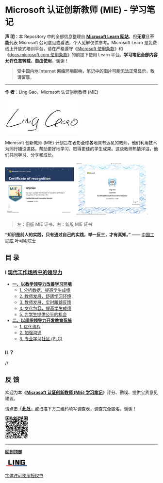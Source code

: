 # Microsoft 认证创新教师 (MIE) - 学习笔记

**声 明**：本 Repository 中的全部信息整理自 [**Microsoft Learn 网站**](https://docs.microsoft.com/zh-cn/learn/)，但**无意**且**不能**代表 Microsoft 公司意见或看法，个人见解仅供参考。Microsoft Learn 是免费线上开放式培训平台，请在严格遵守《[Microsoft 使用条款](https://www.microsoft.com/zh-cn/legal/terms-of-use)》和《[docs.microsoft.com 使用条款](https://docs.microsoft.com/zh-cn/legal/termsofuse)》的前提下使用 Learn 平台。**学习笔记全部内容允许任意转载、自由使用**。谢谢！

>   **受中国内地 Internet 网络环境影响，笔记中的图片可能无法正常显示，敬请留意**。

----

**作 者**：Ling Gao，Microsoft 认证创新教师 (MIE)

![LING](https://github.com/Lingggao/Lingggao/blob/master/2.png?raw=true)

Microsoft 创新教师 (MIE) 计划旨在表彰全球各地具有远见的教师，他们利用技术为同行铺设道路，帮助更好地学习、取得更佳的学生成果。这些教师热情洋溢，他们共同学习、分享和成长。

<img src="https://github.com/Lingggao/MIE/blob/main/Pictures/MIE_1.png?raw=true" width = "45%" /><img src="https://github.com/Lingggao/MIE/blob/main/Pictures/MIE_2.png?raw=true" width = "50%" />

>   左：旧版 MIE 证书、右：新版 MIE 证书

**“知识是前人的实践，只有通过自己的实践，举一反三，才有真知。”** —— [中国工程院](https://www.cae.cn/cae/html/main/colys/12146941.html) 叶可明院士

## 目 录

### Ⅰ [**现代工作场所中的领导力**](https://github.com/Lingggao/MIE/blob/main/1_Litmw.md#%E7%8E%B0%E4%BB%A3%E5%B7%A5%E4%BD%9C%E5%9C%BA%E6%89%80%E4%B8%AD%E7%9A%84%E9%A2%86%E5%AF%BC%E5%8A%9B)  
- [**一、以教学领导力改善学习环境**](https://github.com/Lingggao/MIE/blob/main/1_Litmw.md#%E4%B8%80%E4%BB%A5%E6%95%99%E5%AD%A6%E9%A2%86%E5%AF%BC%E5%8A%9B%E6%94%B9%E5%96%84%E5%AD%A6%E4%B9%A0%E7%8E%AF%E5%A2%83)  
    - [1. 分析数据，提高学生成绩](https://github.com/Lingggao/MIE/blob/main/1_Litmw.md#1-%E5%88%86%E6%9E%90%E6%95%B0%E6%8D%AE%E6%8F%90%E9%AB%98%E5%AD%A6%E7%94%9F%E6%88%90%E7%BB%A9)  
    - [2. 教师发展，舒适学习环境](https://github.com/Lingggao/MIE/blob/main/1_Litmw.md#2-%E6%95%99%E5%B8%88%E5%8F%91%E5%B1%95%E8%88%92%E9%80%82%E5%AD%A6%E4%B9%A0%E7%8E%AF%E5%A2%83)  
    - [3. 教师发展，实时跟踪反馈](https://github.com/Lingggao/MIE/blob/main/1_Litmw.md#3-%E6%95%99%E5%B8%88%E5%8F%91%E5%B1%95%E5%AE%9E%E6%97%B6%E8%B7%9F%E8%B8%AA%E5%8F%8D%E9%A6%88)  
    - [4. 文化包容，提高学生成绩](https://github.com/Lingggao/MIE/blob/main/1_Litmw.md#4-%E6%96%87%E5%8C%96%E5%8C%85%E5%AE%B9%E6%8F%90%E9%AB%98%E5%AD%A6%E7%94%9F%E6%88%90%E7%BB%A9)  
    - [5. 为学生提供公平的机会](https://github.com/Lingggao/MIE/blob/main/1_Litmw.md#5-%E4%B8%BA%E5%AD%A6%E7%94%9F%E6%8F%90%E4%BE%9B%E5%85%AC%E5%B9%B3%E7%9A%84%E6%9C%BA%E4%BC%9A)  
- [**二、以组织领导力开发教育系统**](https://github.com/Lingggao/MIE/blob/main/1_Litmw.md#%E4%BA%8C%E4%BB%A5%E7%BB%84%E7%BB%87%E9%A2%86%E5%AF%BC%E5%8A%9B%E5%BC%80%E5%8F%91%E6%95%99%E8%82%B2%E7%B3%BB%E7%BB%9F)  
    - [1. 优化流程](https://github.com/Lingggao/MIE/blob/main/1_Litmw.md#1-%E4%BC%98%E5%8C%96%E6%B5%81%E7%A8%8B)  
    - [2. 加强沟通](https://github.com/Lingggao/MIE/blob/main/1_Litmw.md#2-%E5%8A%A0%E5%BC%BA%E6%B2%9F%E9%80%9A)  
    - [3. 专业学习社区 (PLC)](https://github.com/Lingggao/MIE/blob/main/1_Litmw.md#3-%E4%B8%93%E4%B8%9A%E5%AD%A6%E4%B9%A0%E7%A4%BE%E5%8C%BA-plc)  


### Ⅱ ？

//


## 反 馈

欢迎为本《**[Microsoft 认证创新教师 (MIE) 学习笔记](https://github.com/Lingggao/MIE#microsoft-%E8%AE%A4%E8%AF%81%E5%88%9B%E6%96%B0%E6%95%99%E5%B8%88-mie---%E5%AD%A6%E4%B9%A0%E7%AC%94%E8%AE%B0)**》评分、勘误、提供宝贵意见建议。

请点击[「**此处**」](https://forms.office.com/Pages/ResponsePage.aspx?id=DQSIkWdsW0yxEjajBLZtrQAAAAAAAAAAAAO__Q3sH7RUREw1MVRBNUtFVFNTSEk4TkVYSThSN05ERi4u)或扫描下方二维码填写调查表，调查完全匿名。谢谢！

<img src="https://github.com/Lingggao/MIE/blob/main/Pictures/survey.png?raw=true" width = "15%" />


----

[**回到顶部**](https://github.com/Lingggao/MIE#microsoft-%E8%AE%A4%E8%AF%81%E5%88%9B%E6%96%B0%E6%95%99%E5%B8%88-mie---%E5%AD%A6%E4%B9%A0%E7%AC%94%E8%AE%B0)

<img src="https://github.com/Lingggao/MIE/blob/main/Pictures/LING.png?raw=true" width = "15%" />

[字体许可使用授权书](https://github.com/Lingggao/MIE/blob/main/%E5%AD%97%E4%BD%93%E8%AE%B8%E5%8F%AF%E4%BD%BF%E7%94%A8%E6%8E%88%E6%9D%83%E4%B9%A6.md#%E5%AD%97%E4%BD%93%E8%AE%B8%E5%8F%AF%E4%BD%BF%E7%94%A8%E6%8E%88%E6%9D%83%E4%B9%A6)
